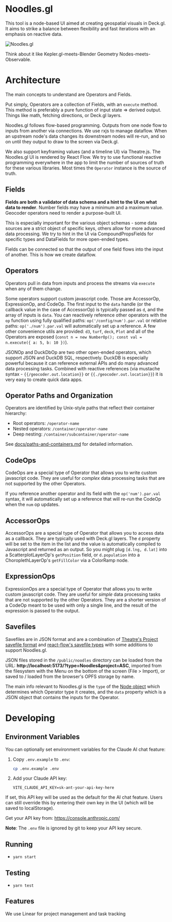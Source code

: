 # Noodles.gl

This tool is a node-based UI aimed at creating geospatial visuals in Deck.gl. It aims to strike a balance between flexibility and fast iterations with an emphasis on reactive data.

![Noodles.gl](../../website/static/img/noodles.png)

Think about it like Kepler.gl-meets-Blender Geometry Nodes-meets-Observable.

# Architecture

The main concepts to understand are Operators and Fields.

Put simply, Operators are a collection of Fields, with an `execute` method. This method is preferably a pure function of input state => derived output. Things like math, fetching directions, or Deck.gl layers.

Noodles.gl follows flow-based programming. Outputs from one node flow to inputs from another via connections. We use rxjs to manage dataflow. When an upstream node's data changes its downstream nodes will re-run, and so on until they output to draw to the screen via Deck.gl.

We also support keyframing values (and a timeline UI) via Theatre.js. The Noodles.gl UI is rendered by React Flow. We try to use functional reactive programming everywhere in the app to limit the number of sources of truth for these various libraries. Most times the `Operator` instance is the source of truth.

## Fields

**Fields are both a validator of data schema and a hint to the UI on what data to render**. Number fields may have a minimum and a maximum value. Geocoder operators need to render a purpose-built UI.

This is especially important for the various object schemas - some data sources are a strict object of specific keys, others allow for more advanced data processing. We try to hint in the UI via CompoundPropsFields for specific types and DataFields for more open-ended types.

Fields can be connected so that the output of one field flows into the input of another. This is how we create dataflow.

## Operators

Operators pull in data from inputs and process the streams via `execute` when any of them change.

Some operators support custom javascript code. Those are AccessorOp, ExpressionOp, and CodeOp. The first input to the `data` handle (or the callback value in the case of AccessorOp) is typically passed as `d`, and the array of inputs is `data`. You can reactively reference other operators with the `op` function using fully qualified paths: `op('/config/num').par.val` or relative paths: `op('./num').par.val` will automatically set up a reference. A few other convenience utils are provided: `d3`, `turf`, `deck`, `Plot` and all of the Operators are exposed (`const n = new NumberOp(); const val = n.execute({ a: 5, b: 10 })`).

JSONOp and DuckDbOp are two other open-ended operators, which support JSON and DuckDB SQL, respectively. DuckDB is especially powerful because it can reference external APIs and do many advanced data processing tasks. Combined with reactive references (via mustache syntax - `{{/geocoder.out.location}}` or `{{./geocoder.out.location}}`) it is very easy to create quick data apps.

## Operator Paths and Organization

Operators are identified by Unix-style paths that reflect their container hierarchy:
- Root operators: `/operator-name`
- Nested operators: `/container/operator-name`
- Deep nesting: `/container/subcontainer/operator-name`

See [docs/paths-and-containers.md](docs/paths-and-containers.md) for detailed information.

## CodeOps

CodeOps are a special type of Operator that allows you to write custom javascript code. They are useful for *complex* data processing tasks that are not supported by the other Operators.

If you reference another operator and its field with the `op('num').par.val` syntax, it will automatically set up a reference that will re-run the CodeOp when the `num` op updates.

## AccessorOps

AccessorOps are a special type of Operator that allows you to access data as a callback. They are typically used with Deck.gl layers. The `d` property will be set to the item in the list and the value is automatically compiled to Javascript and returned as an output. So you might plug `[d.lng, d.lat]` into a ScatterplotLayerOp's `getPosition` field, or `d.population` into a ChoroplethLayerOp's `getFillColor` via a ColorRamp node.

## ExpressionOps

ExpressionOps are a special type of Operator that allows you to write custom javascript code. They are useful for *simple* data processing tasks that are not supported by the other Operators. They are a shorter version of a CodeOp meant to be used with only a single line, and the result of the expression is passed to the output.


## Savefiles

Savefiles are in JSON format and are a combination of [Theatre's Project savefile format](https://www.theatrejs.com/docs/latest/manual/projects) and [react-flow's savefile types](https://reactflow.dev/api-reference/types/react-flow-json-object) with some additions to support Noodles.gl.

JSON files stored in the `/public/noodles` directory can be loaded from the URL: **http://localhost:5173/?type=Noodles&project=ASC**, imported from the filesystem with the Menu on the bottom of the screen (File > Import), or saved to / loaded from the browser's OPFS storage by name.

The main info relevant to Noodles.gl is the `type` of the [Node object](https://reactflow.dev/api-reference/types/node) which determines which Operator type it creates, and the `data` property which is a JSON object that contains the inputs for the Operator.

# Developing

## Environment Variables

You can optionally set environment variables for the Claude AI chat feature:

1. Copy `.env.example` to `.env`:
   ```bash
   cp .env.example .env
   ```

2. Add your Claude API key:
   ```
   VITE_CLAUDE_API_KEY=sk-ant-your-api-key-here
   ```

If set, this API key will be used as the default for the AI chat feature. Users can still override this by entering their own key in the UI (which will be saved to localStorage).

Get your API key from: https://console.anthropic.com/

**Note**: The `.env` file is ignored by git to keep your API key secure.

## Running
* `yarn start`

## Testing
* `yarn test`

## Features
We use Linear for project management and task tracking
